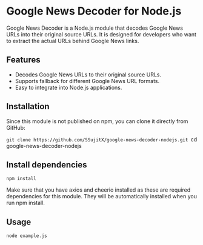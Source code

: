 # Google News Decoder for Node.js

Google News Decoder is a Node.js module that decodes Google News URLs into their original source URLs. It is designed for developers who want to extract the actual URLs behind Google News links.

## Features

- Decodes Google News URLs to their original source URLs.
- Supports fallback for different Google News URL formats.
- Easy to integrate into Node.js applications.

## Installation

Since this module is not published on npm, you can clone it directly from GitHub:

`git clone https://github.com/SSujitX/google-news-decoder-nodejs.git
`cd google-news-decoder-nodejs

## Install dependencies
`npm install`

Make sure that you have axios and cheerio installed as these are required dependencies for this module. They will be automatically installed when you run npm install.

## Usage

`node example.js`
